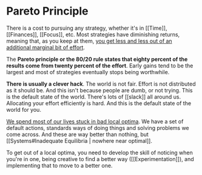 # Pareto Principle

There is a cost to pursuing any strategy, whether it's in [[Time]], [[Finances]], [[Focus]], etc. Most strategies have diminishing returns, meaning that, as you keep at them, [you get less and less out of an additional marginal bit of effort](http://billyshall.com/blog/paretos-principle).

The **Pareto principle or the 80/20 rule states that eighty percent of the results come from twenty percent of the effort**.  Early gains tend to be the largest and most of strategies eventually stops being worthwhile.

**There is usually a clever hack**. The world is not fair. Effort is not distributed as it should be. And this isn't because people are dumb, or not trying. This is the default state of the world. There's lots of [[slack]] all around us. Allocating your effort efficiently is hard. And this is the default state of the world for you.

[We spend most of our lives stuck in bad local optima](https://www.neelnanda.io/blog/mini-blog-post-22-the-8020-rule). We have a set of default actions, standards ways of doing things and solving problems we come across. And these are way better than nothing, but [[Systems#Inadequate Equilibria | nowhere near optimal]].

To get out of a local optima, you need to develop the skill of noticing when you're in one, being creative to find a better way ([[Experimentation]]), and implementing that to move to a better one.
